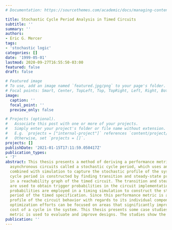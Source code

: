 ```yaml
---
# Documentation: https://sourcethemes.com/academic/docs/managing-content/

title: Stochastic Cycle Period Analysis in Timed Circuits
subtitle: ''
summary: ''
authors:
- Eric G. Mercer
tags:
- 'stochastic logic'
categories: []
date: '1999-05-01'
lastmod: 2020-09-27T16:55:50-03:00
featured: false
draft: false

# Featured image
# To use, add an image named `featured.jpg/png` to your page's folder.
# Focal points: Smart, Center, TopLeft, Top, TopRight, Left, Right, BottomLeft, Bottom, BottomRight.
image:
  caption: ''
  focal_point: ''
  preview_only: false

# Projects (optional).
#   Associate this post with one or more of your projects.
#   Simply enter your project's folder or file name without extension.
#   E.g. `projects = ["internal-project"]` references `content/project/deep-learning/index.md`.
#   Otherwise, set `projects = []`.
projects: []
publishDate: '2021-01-15T17:11:59.050417Z'
publication_types:
- '7'
abstract: This thesis presents a method of deriving a performance metric for timed
  asynchronous circuits called a stochastic cycle period, which uses analytical techniques
  combined with simulation to capture the stochastic profile of the system. The stochastic
  cycle period is constructed by finding transition and steady-state probabilities
  in a reachability graph of the timed circuit. The transition and steady-state probabilities
  are used to obtain trigger probabilities in the circuit implementation. The trigger
  probabilities are employed in a timing simulation to construct the stochastic cycle
  period of the timed specification. Since this performance metric is a stochastic
  profile of the circuit behavior with regards to its individual components, synthesis
  optimization efforts can be focused on areas that significantly improve the expected
  cost of a cycle in the system. This thesis presents some case studies where the
  metric is used to evaluate and improve designs. The studies show the potentia...
publication: ''
---
```

